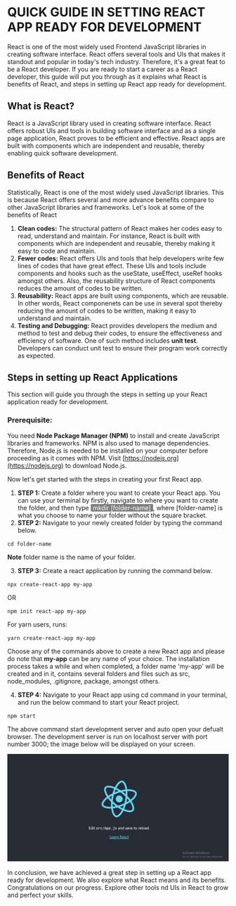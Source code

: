 # **QUICK GUIDE IN SETTING REACT APP READY FOR DEVELOPMENT**
React is one of the most widely used Frontend JavaScript libraries in creating software interface. React offers several tools and UIs that makes it standout and popular in today's tech industry. Therefore, it's a great feat to be a React developer. If you are ready to start a career as a React developer, this guide will put you through as it explains what React is benefits of React, and steps in setting up React app ready for development.
## **What is React?**
React is a JavaScript library used in creating software interface. React offers robust UIs and tools in building software interface and as a single page application, React proves to be efficient and effective. React apps are built with components which are independent and reusable, thereby enabling quick software development.
## **Benefits of React**
Statistically, React is one of the most widely used JavaScript libraries. This is because React offers several and more advance benefits compare to other JavaScript libraries and frameworks. Let's look at some of the benefits of React
1. **Clean codes:** The structural pattern of React makes her codes easy to read, understand and maintain. For instance, React is built with components which are independent and reusable, thereby making it easy to code and maintain.
2. **Fewer codes:** React offers UIs and tools that help developers write few lines of codes that have great effect. These UIs and tools include components and hooks such as the useState, useEffect, useRef hooks amongst others. Also, the reusability structure of React components reduces the amount of codes to be written.
3. **Reusability:** React apps are built using components, which are reusable. In other words, React componenets can be use in several spot thereby reducing the amount of codes to be written, making it easy to understand and maintain.
4. **Testing and Debugging:** React provides developers the medium and method to test and debug their codes, to ensure the effectiveness and efficiency of software. One of such method includes **unit test**. Developers can conduct unit test to ensure their program work correctly as expected.
## **Steps in setting up React Applications**
This section will guide you through the steps in setting up your React application ready for development.
### **Prerequisite:**
You need **Node Package Manager (NPM)** to install and create JavaScript libraries and frameworks. NPM is also used to manage dependencies. Therefore, Node.js is needed to be installed on your computer before proceeding as it comes with NPM. Visit [https://nodejs.org](https://nodejs.org) to download Node.js.

Now let's get started with the steps in creating your first React app.
1. **STEP 1:** Create a folder where you want to create your React app. You can use your terminal by firstly, navigate to where you want to create the folder, and then type <mark style="padding:0 5px; background-color:grey; color:white; border-radius:2px">mkdir [folder-name]</mark>, where [folder-name] is what you choose to name your folder without the square bracket.
2. **STEP 2:** Navigate to your newly created folder by typing the command below.
```
cd folder-name
```
**Note** folder name is the name of your folder.

3. **STEP 3:** Create a react application by running the command below.
```
npx create-react-app my-app
```
OR
```
npm init react-app my-app
```
For yarn users, runs:
```
yarn create-react-app my-app
```
Choose any of the commands above to create a new React app and please do note that **my-app** can be any name of your choice. The installation process takes a while and when completed, a folder name 'my-app' will be created and in it, contains several folders and files such as src, node_modules, .gitignore, package, amongst others.

4. **STEP 4:** Navigate to your React app using cd command in your terminal, and run the below command to start your React project.
```
npm start
```
The above command start development server and auto open your defualt browser. The development server is run on localhost server with port number 3000; the image below will be displayed on your screen.

![image](/images/react.png)

In conclusion, we have achieved a great step in setting up a React app ready for development. We also explore what React means and its benefits. Congratulations on our progress. Explore other tools nd UIs in React to grow and perfect your skills.